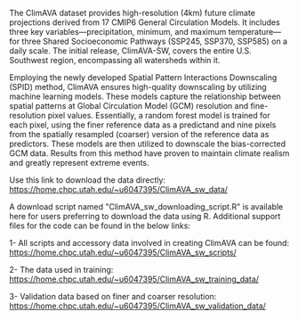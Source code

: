 The ClimAVA dataset provides high-resolution (4km) future climate projections derived from 17 CMIP6 General Circulation Models. It includes three key variables—precipitation, minimum, and maximum temperature—for three Shared Socioeconomic Pathways (SSP245, SSP370, SSP585) on a daily scale. The initial release, ClimAVA-SW, covers the entire U.S. Southwest region, encompassing all watersheds within it.

Employing the newly developed Spatial Pattern Interactions Downscaling (SPID) method, ClimAVA ensures high-quality downscaling by utilizing machine learning models. These models capture the relationship between spatial patterns at Global Circulation Model (GCM) resolution and fine-resolution pixel values. Essentially, a random forest model is trained for each pixel, using the finer reference data as a predictand and nine pixels from the spatially resampled (coarser) version of the reference data as predictors. These models are then utilized to downscale the bias-corrected GCM data. Results from this method have proven to maintain climate realism and greatly represent extreme events.

Use this link to download the data directly: https://home.chpc.utah.edu/~u6047395/ClimAVA_sw_data/

A download script named "ClimAVA_sw_downloading_script.R" is available here for users preferring to download the data using R. Additional support files for the code can be found in the below links:

1- All scripts and accessory data involved in creating ClimAVA can be found: https://home.chpc.utah.edu/~u6047395/ClimAVA_sw_scripts/

2- The data used in training: https://home.chpc.utah.edu/~u6047395/ClimAVA_sw_training_data/

3- Validation data based on finer and coarser resolution: https://home.chpc.utah.edu/~u6047395/ClimAVA_sw_validation_data/



